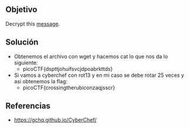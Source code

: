 ## Objetivo
Decrypt this [message](https://jupiter.challenges.picoctf.org/static/6385b895dcb30c74dbd1f0ea271e3563/ciphertext).
## Solución
- Obtenemos el archivo con wget y hacemos cat lo que nos da lo siguiente:
	- picoCTF{dspttjohuifsvcjdpoabrkttds}
- Si vamos a cyberchef con rot13 y en mi caso se debe rotar 25 veces y asi obtenemos la flag:
	- picoCTF{crossingtherubiconzaqjsscr}

## Referencias
- https://gchq.github.io/CyberChef/
